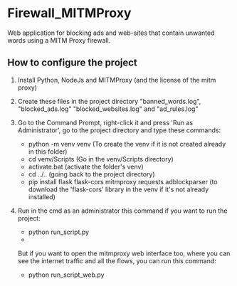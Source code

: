 # Firewall_MITMProxy
Web application for blocking ads and web-sites that contain unwanted words using a MITM Proxy firewall.

## How to configure the project

1. Install Python, NodeJs and MITMProxy (and the license of the mitm proxy)

2. Create these files in the project directory "banned_words.log", "blocked_ads.log" "blocked_websites.log" and "ad_rules.log"


3. Go to the Command Prompt, right-click it and press 'Run as Administrator', go to the project directory and type these commands:
    - python -m venv venv   (To create the venv if it is not created already in this folder)
    - cd venv/Scripts (Go in the venv/Scripts directory)
    - activate.bat  (activate the folder's venv)
    - cd ../..  (going back to the project directory)
    - pip install flask flask-cors mitmproxy requests adblockparser  (to download the 'flask-cors' library in the venv if it's not already installed)


4. Run in the cmd as an administrator this command if you want to run the project:
   - python run_script.py
   - 
   But if you want to open the mitmproxy web interface too, where you can see the internet traffic and all the flows, you can run this command:
   - python run_script_web.py